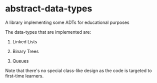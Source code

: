 # abstract-data-types
A library implementing some ADTs for educational purposes

The data-types that are implemented are:

1. Linked Lists

2. Binary Trees

3. Queues

Note that there's no special class-like design as the code is targeted to first-time learners. 
